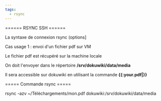 ```yaml
---
tags:
  - rsync
---
```


====== RSYNC SSH ======

La syntaxe de connexion  rsync (options] <source> <destination>

Cas usage 1 : envoi d'un fichier pdf sur VM

Le fichier pdf est récupéré sur la machine locale

On doit l'envoyer dans le répertoire **/srv/dokuwiki/data/media**

Il sera accessible sur dokuwiki en utilisant la commande **{{:your.pdf|}}**
 

===== Commande rsync =====

  rsync -azv ~/Téléchargements/mon.pdf  dokuwiki:/srv/dokuwiki/data/media
